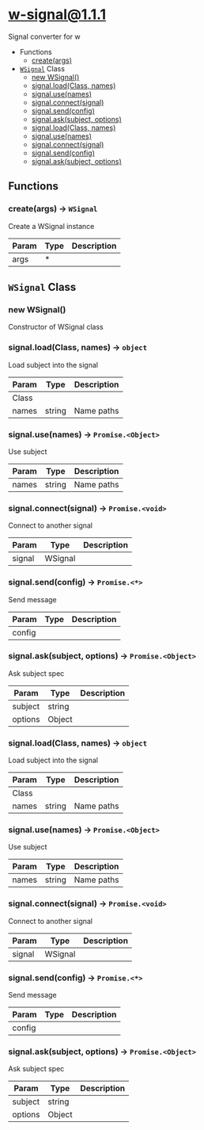 # w-signal@1.1.1

Signal converter for w

+ Functions
  + [create(args)](#w-signal-function-create)
+ [`WSignal`](#w-signal-classes) Class
  + [new WSignal()](#w-signal-classes-w-signal-constructor)
  + [signal.load(Class, names)](#w-signal-classes-w-signal-load)
  + [signal.use(names)](#w-signal-classes-w-signal-use)
  + [signal.connect(signal)](#w-signal-classes-w-signal-connect)
  + [signal.send(config)](#w-signal-classes-w-signal-send)
  + [signal.ask(subject, options)](#w-signal-classes-w-signal-ask)
  + [signal.load(Class, names)](#w-signal-classes-w-signal-load)
  + [signal.use(names)](#w-signal-classes-w-signal-use)
  + [signal.connect(signal)](#w-signal-classes-w-signal-connect)
  + [signal.send(config)](#w-signal-classes-w-signal-send)
  + [signal.ask(subject, options)](#w-signal-classes-w-signal-ask)

## Functions

<a class='md-heading-link' name="w-signal-function-create" ></a>

### create(args) -> `WSignal`

Create a WSignal instance

| Param | Type | Description |
| ----- | --- | -------- |
| args | * |  |



<a class='md-heading-link' name="w-signal-classes"></a>

## `WSignal` Class






<a class='md-heading-link' name="w-signal-classes-w-signal-constructor" ></a>

### new WSignal()

Constructor of WSignal class



<a class='md-heading-link' name="w-signal-classes-w-signal-load" ></a>

### signal.load(Class, names) -> `object`

Load subject into the signal

| Param | Type | Description |
| ----- | --- | -------- |
| Class |  |  |
| names | string | Name paths |


<a class='md-heading-link' name="w-signal-classes-w-signal-use" ></a>

### signal.use(names) -> `Promise.<Object>`

Use subject

| Param | Type | Description |
| ----- | --- | -------- |
| names | string | Name paths |


<a class='md-heading-link' name="w-signal-classes-w-signal-connect" ></a>

### signal.connect(signal) -> `Promise.<void>`

Connect to another signal

| Param | Type | Description |
| ----- | --- | -------- |
| signal | WSignal |  |


<a class='md-heading-link' name="w-signal-classes-w-signal-send" ></a>

### signal.send(config) -> `Promise.<*>`

Send message

| Param | Type | Description |
| ----- | --- | -------- |
| config |  |  |


<a class='md-heading-link' name="w-signal-classes-w-signal-ask" ></a>

### signal.ask(subject, options) -> `Promise.<Object>`

Ask subject spec

| Param | Type | Description |
| ----- | --- | -------- |
| subject | string |  |
| options | Object |  |


<a class='md-heading-link' name="w-signal-classes-w-signal-load" ></a>

### signal.load(Class, names) -> `object`

Load subject into the signal

| Param | Type | Description |
| ----- | --- | -------- |
| Class |  |  |
| names | string | Name paths |


<a class='md-heading-link' name="w-signal-classes-w-signal-use" ></a>

### signal.use(names) -> `Promise.<Object>`

Use subject

| Param | Type | Description |
| ----- | --- | -------- |
| names | string | Name paths |


<a class='md-heading-link' name="w-signal-classes-w-signal-connect" ></a>

### signal.connect(signal) -> `Promise.<void>`

Connect to another signal

| Param | Type | Description |
| ----- | --- | -------- |
| signal | WSignal |  |


<a class='md-heading-link' name="w-signal-classes-w-signal-send" ></a>

### signal.send(config) -> `Promise.<*>`

Send message

| Param | Type | Description |
| ----- | --- | -------- |
| config |  |  |


<a class='md-heading-link' name="w-signal-classes-w-signal-ask" ></a>

### signal.ask(subject, options) -> `Promise.<Object>`

Ask subject spec

| Param | Type | Description |
| ----- | --- | -------- |
| subject | string |  |
| options | Object |  |




